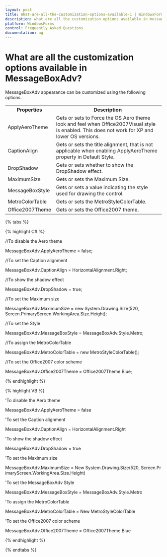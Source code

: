 ```yaml
---
layout: post
title: What-are-all-the-customization-options-available-i | WindowsForms | Syncfusion
description: what are all the customization options available in messageboxadv?
platform: WindowsForms
control: Frequently Asked Questions
documentation: ug
---
```


# What are all the customization options available in MessageBoxAdv?

MessageBoxAdv appearance can be customized using the following options.

<table>
<tr>
<th>
Properties</th><th>
Description</th></tr>
<tr>
<td>
ApplyAeroTheme</td><td>
Gets or sets to Force the OS Aero theme look and feel when Office2007Visual style is enabled. This does not work for XP and lower OS versions.</td></tr>
<tr>
<td>
CaptionAlign</td><td>
Gets or sets the title alignment, that is not applicable when enabling ApplyAeroTheme property in Default Style.</td></tr>
<tr>
<td>
DropShadow</td><td>
Gets or sets whether to show the DropShadow effect.</td></tr>
<tr>
<td>
MaximumSize</td><td>
Gets or sets the Maximum Size.</td></tr>
<tr>
<td>
MessageBoxStyle</td><td>
Gets or sets a value indicating the style used for drawing the control.</td></tr>
<tr>
<td>
MetroColorTable</td><td>
Gets or sets the MetroStyleColorTable.</td></tr>
<tr>
<td>
Office2007Theme</td><td>
Gets or sets the Office2007 theme.</td></tr>
</table>



{% tabs %}

{% highlight C# %}

//To disable the Aero theme

MessageBoxAdv.ApplyAeroTheme = false;

//To set the Caption alignment

MessageBoxAdv.CaptionAlign = HorizontalAlignment.Right;

//To show the shadow effect

MessageBoxAdv.DropShadow = true;

//To set the Maximum size 

MessageBoxAdv.MaximumSize = new System.Drawing.Size(520, Screen.PrimaryScreen.WorkingArea.Size.Height);

//To set the Style

MessageBoxAdv.MessageBoxStyle = MessageBoxAdv.Style.Metro;

//To assign the MetroColorTable

MessageBoxAdv.MetroColorTable = new MetroStyleColorTable();

//To set the Office2007 color scheme

MessageBoxAdv.Office2007Theme = Office2007Theme.Blue;

{% endhighlight %}

{% highlight VB %}

'To disable the Aero theme

MessageBoxAdv.ApplyAeroTheme = false

'To set the Caption alignment

MessageBoxAdv.CaptionAlign = HorizontalAlignment.Right

'To show the shadow effect

MessageBoxAdv.DropShadow = true

'To set the Maximum size

MessageBoxAdv.MaximumSize = New System.Drawing.Size(520, Screen.PrimaryScreen.WorkingArea.Size.Height)

'To set the MessageBoxAdv Style

MessageBoxAdv.MessageBoxStyle = MessageBoxAdv.Style.Metro

'To assign the MetroColorTable

MessageBoxAdv.MetroColorTable = New MetroStyleColorTable

'To set the Office2007 color scheme

MessageBoxAdv.Office2007Theme = Office2007Theme.Blue

{% endhighlight %}

{% endtabs %}

